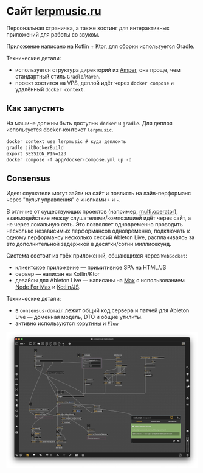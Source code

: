 # Сайт [lerpmusic.ru](https://lerpmusic.ru)

Персональная страничка, а также хостинг для интерактивных приложений для работы со звуком.

Приложение написано на Kotlin + Ktor, для сборки используется Gradle.

Технические детали:

- используется структура директорий
  из [Amper](https://github.com/JetBrains/amper/blob/fffc216664588c7a369064c157cbc33f68826ed9/docs/Documentation.md#project-layout),
  она проще, чем стандартный стиль `Gradle`/`Maven`.
- проект хостится на VPS, деплой идёт через `docker compose` и удалённый `docker context`.

## Как запустить

На машине должны быть доступны `docker` и `gradle`.
Для деплоя используется docker-контекст `lerpmusic`.

```shell
docker context use lerpmusic # куда деплоить
gradle jibDockerBuild
export SESSION_PIN=123
docker compose -f app/docker-compose.yml up -d
```

## Consensus

Идея: слушатели могут зайти на сайт и повлиять на лайв-перформанс через "пульт управления" с кнопками `+` и `-`.

В отличие от существующих проектов (например, [multi.operator](https://soloop.me/en/multi.operator/)),
взаимодействие между слушателями/композицией идёт через сайт, а не через локальную сеть.
Это позволяет одновременно проводить несколько независимых перформансов одновременно, подключать к одному перформансу
несколько сессий Ableton Live, расплачиваясь за это дополнительной задержкой в десятки/сотни миллисекунд.

Система состоит из трёх приложений, общающихся через `WebSocket`:

- клиентское приложение — примитивное SPA на HTML/JS
- сервер — написан на Kotlin/Ktor
- девайсы для Ableton Live — написаны на [Max](https://cycling74.com/products/max) с
  использованием [Node For Max](https://docs.cycling74.com/legacy/max8/vignettes/00_N4M_index)
  и [Kotlin/JS](https://kotlinlang.org/docs/js-overview.html).

Технические детали:

- в `consensus-domain` лежит общий код сервера и патчей для Ableton Live — доменная модель, DTO и общие утилиты.
- активно используются [корутины](https://kotlinlang.org/docs/coroutines-overview.html) и [
  `Flow`](https://kotlinlang.org/docs/flow.html)

![Патч для Ableton Live](img/consensus-amxd.png)
